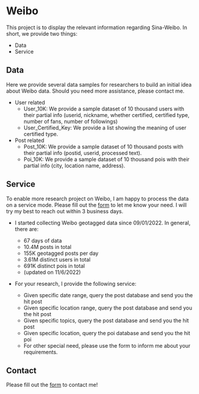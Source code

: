 # Weibo

This project is to display the relevant information regarding Sina-Weibo. In short, we provide two things:
* Data
* Service

## Data
Here we provide several data samples for researchers to build an initial idea about Weibo data. Should you need more assistance, please contact me. 
* User related
  * User_10K: We provide a sample dataset of 10 thousand users with their partial info (userid, nickname, whether certified, certified type, number of fans, number of followings)
  * User_Certified_Key: We provide a list showing the meaning of user certified type.
* Post related
  * Post_10K: We provide a sample dataset of 10 thousand posts with their partial info (postid, userid, processed text).
  * Poi_10K: We provide a sample dataset of 10 thousand pois with their partial info (city, location name, address).

## Service
To enable more research project on Weibo, I am happy to process the data on a service mode. Please fill out the [form](https://docs.google.com/forms/d/1CXsNEpsAg7VeDt-QQxEUX1tb9QvfVKPKSP3KRFgFVmk/) to let me know your need. I will try my best to reach out within 3 business days.
* I started collecting Weibo geotagged data since 09/01/2022. In general, there are:
  * 67 days of data
  * 10.4M posts in total
  * 155K geotagged posts per day
  * 3.61M distinct users in total
  * 691K distinct pois in total
  * (updated on 11/6/2022)

* For your research, I provide the following service:
  * Given specific date range, query the post database and send you the hit post
  * Given specific location range, query the post database and send you the hit post
  * Given specific topics, query the post database and send you the hit post
  * Given specific location, query the poi database and send you the hit poi
  * For other special need, please use the form to inform me about your requirements.

## Contact
Please fill out the [form](https://docs.google.com/forms/d/1CXsNEpsAg7VeDt-QQxEUX1tb9QvfVKPKSP3KRFgFVmk/) to contact me!

